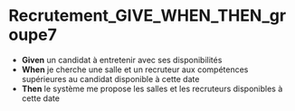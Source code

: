 # Recrutement_GIVE_WHEN_THEN_groupe7

- **Given** un candidat à entretenir avec ses disponibilités
- **When** je cherche une salle et un recruteur aux compétences supérieures au candidat disponible à cette date
- **Then** le système me propose les salles et les recruteurs disponibles à cette date
